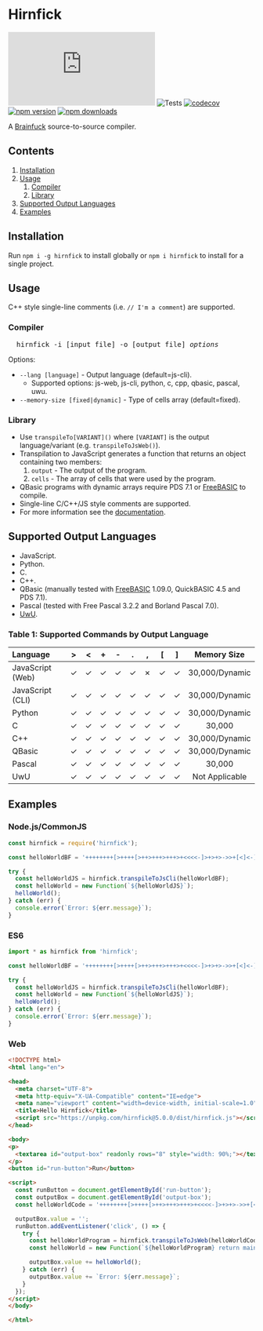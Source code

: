# Hirnfick

[![GitHub license](https://img.shields.io/github/license/synthetic-borealis/hirnfick.js)](https://github.com/synthetic-borealis/hirnfick.js/blob/main/LICENSE)
![Tests](https://github.com/synthetic-borealis/hirnfick.js/actions/workflows/test.yml/badge.svg)
[![codecov](https://codecov.io/gh/synthetic-borealis/hirnfick.js/branch/main/graph/badge.svg?token=9JF2KN7ZLZ)](https://codecov.io/gh/synthetic-borealis/hirnfick.js)
[![npm version](https://badge.fury.io/js/hirnfick.svg)](https://badge.fury.io/js/hirnfick)
[![npm downloads](https://img.shields.io/npm/dt/hirnfick)](https://www.npmjs.com/package/hirnfick)

A [Brainfuck](https://en.wikipedia.org/wiki/Brainfuck) source-to-source compiler.

## Contents

1. [Installation](#installation)
2. [Usage](#usage)
   1. [Compiler](#compiler)
   2. [Library](#library)
3. [Supported Output Languages](#supported-output-languages)
4. [Examples](#examples)

## Installation

Run `npm i -g hirnfick` to install globally or `npm i hirnfick` to install for a single project.

## Usage

C++ style single-line comments (i.e. ```// I'm a comment```) are supported.

### Compiler

<pre>
  hirnfick -i [input file] -o [output file] <i>options</i>
</pre>
Options:

- `--lang [language]` - Output language (default=js-cli).
  - Supported options: js-web, js-cli, python, c, cpp, qbasic, pascal, uwu.
- `--memory-size [fixed|dynamic]` - Type of cells array (default=fixed).

### Library

- Use ```transpileTo[VARIANT]()``` where ```[VARIANT]``` is the output language/variant (e.g. ```transpileToJsWeb()```).
- Transpilation to JavaScript generates a function that returns an object containing two members:
  1. ```output``` - The output of the program.
  2. ```cells``` - The array of cells that were used by the program.
- QBasic programs with dynamic arrays require PDS 7.1 or [FreeBASIC](https://www.freebasic.net/) to compile.
- Single-line C/C++/JS style comments are supported.
- For more information see the [documentation](docs/API.md).

## Supported Output Languages

- JavaScript.
- Python.
- C.
- C++.
- QBasic (manually tested with [FreeBASIC](https://www.freebasic.net/) 1.09.0, QuickBASIC 4.5 and PDS 7.1).
- Pascal (tested with Free Pascal 3.2.2 and Borland Pascal 7.0).
- [UwU](https://github.com/KiraDotRose/UwU).

### Table 1: Supported Commands by Output Language

| Language         |   \>    |   \<    |    +    |    -    |    .    |    ,    |   \[    |   \]    |  Memory Size   |
|:-----------------|:-------:|:-------:|:-------:|:-------:|:-------:|:-------:|:-------:|:-------:|:--------------:|
| JavaScript (Web) | &check; | &check; | &check; | &check; | &check; | &cross; | &check; | &check; | 30,000/Dynamic |
| JavaScript (CLI) | &check; | &check; | &check; | &check; | &check; | &check; | &check; | &check; | 30,000/Dynamic |
| Python           | &check; | &check; | &check; | &check; | &check; | &check; | &check; | &check; | 30,000/Dynamic |
| C                | &check; | &check; | &check; | &check; | &check; | &check; | &check; | &check; |     30,000     |
| C++              | &check; | &check; | &check; | &check; | &check; | &check; | &check; | &check; | 30,000/Dynamic |
| QBasic           | &check; | &check; | &check; | &check; | &check; | &check; | &check; | &check; | 30,000/Dynamic |
| Pascal           | &check; | &check; | &check; | &check; | &check; | &check; | &check; | &check; |     30,000     |
| UwU              | &check; | &check; | &check; | &check; | &check; | &check; | &check; | &check; | Not Applicable |

## Examples

### Node.js/CommonJS

```javascript
const hirnfick = require('hirnfick');

const helloWorldBF = '++++++++[>++++[>++>+++>+++>+<<<<-]>+>+>->>+[<]<-]>>.>---.+++++++..+++.>>.<-.<.+++.------.--------.>>+.>++.';

try {
  const helloWorldJS = hirnfick.transpileToJsCli(helloWorldBF);
  const helloWorld = new Function(`${helloWorldJS}`);
  helloWorld();
} catch (err) {
  console.error(`Error: ${err.message}`);
}
```

### ES6

```javascript
import * as hirnfick from 'hirnfick';

const helloWorldBF = '++++++++[>++++[>++>+++>+++>+<<<<-]>+>+>->>+[<]<-]>>.>---.+++++++..+++.>>.<-.<.+++.------.--------.>>+.>++.';

try {
  const helloWorldJS = hirnfick.transpileToJsCli(helloWorldBF);
  const helloWorld = new Function(`${helloWorldJS}`);
  helloWorld();
} catch (err) {
  console.error(`Error: ${err.message}`);
}
```

### Web

```html
<!DOCTYPE html>
<html lang="en">

<head>
  <meta charset="UTF-8">
  <meta http-equiv="X-UA-Compatible" content="IE=edge">
  <meta name="viewport" content="width=device-width, initial-scale=1.0">
  <title>Hello Hirnfick</title>
  <script src="https://unpkg.com/hirnfick@5.0.0/dist/hirnfick.js"></script>
</head>

<body>
<p>
  <textarea id="output-box" readonly rows="8" style="width: 90%;"></textarea>
</p>
<button id="run-button">Run</button>

<script>
  const runButton = document.getElementById('run-button');
  const outputBox = document.getElementById('output-box');
  const helloWorldCode = '++++++++[>++++[>++>+++>+++>+<<<<-]>+>+>->>+[<]<-]>>.>---.+++++++..+++.>>.<-.<.+++.------.--------.>>+.>++.';

  outputBox.value = '';
  runButton.addEventListener('click', () => {
    try {
      const helloWorldProgram = hirnfick.transpileToJsWeb(helloWorldCode);
      const helloWorld = new Function(`${helloWorldProgram} return main().output;`);

      outputBox.value += helloWorld();
    } catch (err) {
      outputBox.value += `Error: ${err.message}`;
    }
  });
</script>
</body>

</html>
```
